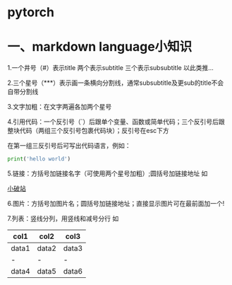 # pytorch
# 一、markdown language小知识
1.一个井号（#）表示title 两个表示subtitle 三个表示subsubtitle 以此类推...

2.三个星号（***）表示画一条横向分割线，通常subsubtitle及更sub的title不会自带分割线

3.文字加粗：在文字两遍各加两个星号

4.引用代码：一个反引号（`）后跟单个变量、函数或简单代码；三个反引号后跟整块代码（两组三个反引号包裹代码块）；反引号在esc下方

在第一组三反引号后可写出代码语言，例如：

```python
print('hello world')
```

5.链接：方括号加链接名字（可使用两个星号加粗）;圆括号加链接地址  如

[小破站](https://www.bilibili.com/)

6.图片：方括号加图片名；圆括号加链接地址；直接显示图片可在最前面加一个!

7.列表：竖线分列，用竖线和减号分行   如

|col1|col2|col3|
|-|-|-|
|data1|data2|data3|
|-|-|-|
|data4|data5|data6|
